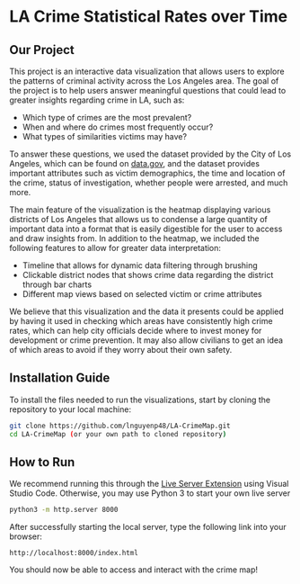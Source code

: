 # LA Crime Statistical Rates over Time

## Our Project

This project is an interactive data visualization that allows users to explore the patterns of criminal activity across the Los Angeles area. The goal of the project is to help users answer meaningful questions that could lead to greater insights regarding crime in LA, such as:
- Which type of crimes are the most prevalent?
- When and where do crimes most frequently occur?
- What types of similarities victims may have?

To answer these questions, we used the dataset provided by the City of Los Angeles, which can be found on [data.gov](https://catalog.data.gov/dataset/crime-data-from-2020-to-present), and the dataset provides important attributes such as victim demographics, the time and location of the crime, status of investigation, whether people were arrested, and much more.

The main feature of the visualization is the heatmap displaying various districts of Los Angeles that allows us to condense a large quantity of important data into a format that is easily digestible for the user to access and draw insights from. In addition to the heatmap, we included the following features to allow for greater data interpretation:
- Timeline that allows for dynamic data filtering through brushing
- Clickable district nodes that shows crime data regarding the district through bar charts
- Different map views based on selected victim or crime attributes

We believe that this visualization and the data it presents could be applied by having it used in checking which areas have consistently high crime rates, which can help city officials decide where to invest money for development or crime prevention. It may also allow civilians to get an idea of which areas to avoid if they worry about their own safety. 

## Installation Guide

To install the files needed to run the visualizations, start by cloning the repository to your local machine:

```bash
git clone https://github.com/lnguyenp48/LA-CrimeMap.git
cd LA-CrimeMap (or your own path to cloned repository)
```


## How to Run

We recommend running this through the [Live Server Extension](https://marketplace.visualstudio.com/items?itemName=ritwickdey.LiveServer) using Visual Studio Code. Otherwise, you may use Python 3 to start your own live server
```bash
python3 -m http.server 8000
```
After successfully starting the local server, type the following link into your browser:
```
http://localhost:8000/index.html
```

You should now be able to access and interact with the crime map!